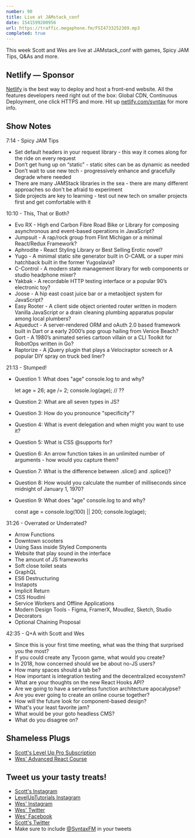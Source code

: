 ```yaml
---
number: 90
title: Live at JAMstack_conf
date: 1541599200956
url: https://traffic.megaphone.fm/FSI4733252369.mp3
completed: true
---
```


This week Scott and Wes are live at JAMstack_conf with games, Spicy JAM Tips, Q&As and more.

## Netlify — Sponsor

[Netlify](https://netlify.com/syntax) is the best way to deploy and host a front-end website. All the features developers need right out of the box: Global CDN, Continuous Deployment, one click HTTPS and more. Hit up [netlify.com/syntax](https://netlify.com/syntax) for more info.

## Show Notes

7:14 - Spicy JAM Tips

* Set default headers in your request library - this way it comes along for the ride on every request
* Don’t get hung up on “static” - static sites can be as dynamic as needed
* Don’t wait to use new tech - progressively enhance and gracefully degrade where needed
* There are many JAMStack libraries in the sea - there are many different approaches so don't be afraid to experiment
* Side projects are key to learning - test out new tech on smaller projects first and get comfortable with it

10:10 - This, That or Both?

* Evo RX - High end Carbon Fibre Road Bike or Library for composing asynchronous and event-based operations in JavaScript?
* Jumpsuit - A rap/rock group from Flint Michigan or a minimal React/Redux Framework?
* Aphrodite - React Styling Library or Best Selling Erotic novel?
* Yugo - A minimal static site generator built in O-CAML or a super mini hatchback built in the former Yugoslavia?
* C-Control - A modern state management library for web components or studio headphone mixer?
* Yakbak - A recordable HTTP testing interface or a popular 90’s electronic toy?
* Joose - A hip east coast juice bar or a metaobject system for JavaScript?
* Easy Rooter - A client side object oriented router written in modern Vanilla JavaScript or a drain cleaning plumbing apparatus popular among local plumbers?
* Aqueduct - A server-rendered ORM and oAuth 2.0 based framework built in Dart or a early 2000’s pop group hailing from Venice Beach?
* Gort - A 1980’s animated series cartoon villain or a CLI Toolkit for RobotOps written in Go?
* Raptorize - A jQuery plugin that plays a Velociraptor screech or A popular DIY spray on truck bed liner?

21:13 - Stumped!

* Question 1: What does "age" console.log to and why?

  let age = 26;
  age /= 2;
  console.log(age); // ??

* Question 2: What are all seven types in JS?
* Question 3: How do you pronounce "specificity"?
* Question 4: What is event delegation and when might you want to use it?
* Question 5: What is CSS @supports for?
* Question 6: An arrow function takes in an unlimited number of arguments - how would you capture them?
* Question 7: What is the difference between .slice() and .splice()?
* Question 8: How would you calculate the number of milliseconds since midnight of January 1, 1970?
* Question 9: What does "age" console.log to and why?

  const age = console.log(100) || 200;
  console.log(age);

31:26 - Overrated or Underrated?

* Arrow Functions
* Downtown scooters
* Using Sass inside Styled Components
* Website that play sound in the interface
* The amount of JS frameworks
* Soft close toilet seats
* GraphQL
* ES6 Destructuring
* Instapots
* Implicit Return
* CSS Houdini
* Service Workers and Offline Applications
* Modern Design Tools - Figma, FramerX, Moudlez, Sketch, Studio
* Decorators
* Optional Chaining Proposal

42:35 - Q+A with Scott and Wes

* Since this is your first time meeting, what was the thing that surprised you the most?
* If you could create any Tycoon game, what would you create?
* In 2018, how concerned should we be about no-JS users?
* How many spaces should a tab be?
* How important is integration testing and the decentralized ecosystem?
* What are your thoughts on the new React Hooks API?
* Are we going to have a serverless function architecture apocalypse?
* Are you ever going to create an online course together?
* How will the future look for component-based design?
* What's your least favorite jam?
* What would be your goto headless CMS?
* What do you disagree on?

## Shameless Plugs

* [Scott's Level Up Pro Subscription](https://LevelUpTutorials.com/pro)
* [Wes' Advanced React Course](https://advancedreact.com/)

## Tweet us your tasty treats!

* [Scott's Instagram](https://www.instagram.com/stolinski/)
* [LevelUpTutorials Instagram](https://www.instagram.com/LevelUpTutorials/)
* [Wes' Instagram](https://www.instagram.com/wesbos/)
* [Wes' Twitter](https://twitter.com/wesbos)
* [Wes' Facebook](https://www.facebook.com/wesbos.developer)
* [Scott's Twitter](https://twitter.com/stolinski)
* Make sure to include [@SyntaxFM](https://twitter.com/SyntaxFM) in your tweets
